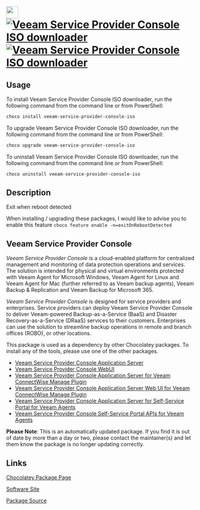 ﻿# <img src="https://cdn.jsdelivr.net/gh/mkevenaar/chocolatey-packages@d4b6f157666e2fe32fe20059b6ae55c0ab202ceb/icons/veeam-service-provider-console-iso.png" width="32" height="32"/> [![Veeam Service Provider Console ISO downloader](https://img.shields.io/chocolatey/v/veeam-service-provider-console-iso.svg?label=Veeam+Service+Provider+Console+ISO+downloader)](https://community.chocolatey.org/packages/veeam-service-provider-console-iso) [![Veeam Service Provider Console ISO downloader](https://img.shields.io/chocolatey/dt/veeam-service-provider-console-iso.svg)](https://community.chocolatey.org/packages/veeam-service-provider-console-iso)

## Usage

To install Veeam Service Provider Console ISO downloader, run the following command from the command line or from PowerShell:

```powershell
choco install veeam-service-provider-console-iso
```

To upgrade Veeam Service Provider Console ISO downloader, run the following command from the command line or from PowerShell:

```powershell
choco upgrade veeam-service-provider-console-iso
```

To uninstall Veeam Service Provider Console ISO downloader, run the following command from the command line or from PowerShell:

```powershell
choco uninstall veeam-service-provider-console-iso
```

## Description

Exit when reboot detected

When installing / upgrading these packages, I would like to advise you to enable this feature `choco feature enable -n=exitOnRebootDetected`

## Veeam Service Provider Console

_Veeam Service Provider Console_ is a cloud-enabled platform for centralized management and monitoring of data protection operations and services. The solution is intended for physical and virtual environments protected with Veeam Agent for Microsoft Windows, Veeam Agent for Linux and Veeam Agent for Mac (further referred to as Veeam backup agents), Veeam Backup & Replication and Veeam Backup for Microsoft 365.

_Veeam Service Provider Console_ is designed for service providers and enterprises. Service providers can deploy Veeam Service Provider Console to deliver Veeam-powered Backup-as-a-Service (BaaS) and Disaster Recovery-as-a-Service (DRaaS) services to their customers. Enterprises can use the solution to streamline backup operations in remote and branch offices (ROBO), or other locations.

This package is used as a dependency by other Chocolatey packages. To install any of the tools, please use one of the other packages.

- [Veeam Service Provider Console Application Server](https://community.chocolatey.org/packages/veeam-service-provider-console-server)
- [Veeam Service Provider Console WebUI](https://community.chocolatey.org/packages/veeam-service-provider-console-webui)
- [Veeam Service Provider Console Application Server for Veeam ConnectWise Manage Plugin](https://community.chocolatey.org/packages/veeam-service-provider-console-connectwise-manage-service)
- [Veeam Service Provider Console Application Server Web UI for Veeam ConnectWise Manage Plugin](https://community.chocolatey.org/packages/veeam-service-provider-console-connectwise-manage-webui)
- [Veeam Service Provider Console Application Server for Self-Service Portal for Veeam Agents](https://community.chocolatey.org/packages/veeam-service-provider-console-self-service-portal-agent-service)
- [Veeam Service Provider Console Self-Service Portal APIs for Veeam Agents](https://community.chocolatey.org/packages/veeam-service-provider-console-self-service-portal-agent-webui)

**Please Note**: This is an automatically updated package. If you find it is
out of date by more than a day or two, please contact the maintainer(s) and
let them know the package is no longer updating correctly.


## Links

[Chocolatey Package Page](https://community.chocolatey.org/packages/veeam-service-provider-console-iso)

[Software Site](http://www.veeam.com/)

[Package Source](https://github.com/mkevenaar/chocolatey-packages/tree/master/automatic/veeam-service-provider-console-iso)

